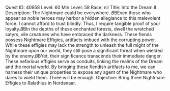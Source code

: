 Quest ID: 40958
Level: 60
Min Level: 58
Race: nil
Title: Into the Dream II
Description: The Nightmare could be everywhere. $B$BEven those who appear as noble heroes may harbor a hidden allegiance to this malevolent force. I cannot afford to trust blindly. Thus, I require tangible proof of your loyalty.$B$BIn the depths of these enchanted forests, dwell the wretched satyrs, vile creatures who have embraced the darkness. These fiends possess Nightmare Effigies, artifacts imbued with the corrupting power. While these effigies may lack the strength to unleash the full might of the Nightmare upon our world, they still pose a significant threat when wielded by the enemy.$B$BYet, their significance transcends their immediate danger. These nefarious effigies serve as conduits, linking the realms of the Dream and the mortal world. By bringing these fiendish artifacts to me, we can harness their unique properties to expose any agent of the Nightmare who dares to wield them. Three will be enough.
Objective: Bring three Nightmare Effigies to Ralathius in Nordanaar.
